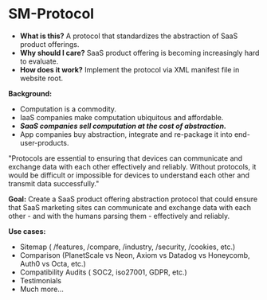 # SM-Protocol
- <b>What is this?</b> A protocol that standardizes the abstraction of SaaS product offerings.
- <b>Why should I care?</b> SaaS product offering is becoming increasingly hard to evaluate.
- <b>How does it work?</b> Implement the protocol via XML manifest file in website root.

<b>Background:</b>
- Computation is a commodity.
- IaaS companies make computation ubiquitous and affordable. 
- <i><b>SaaS companies sell computation at the cost of abstraction.</b></i> 
- App companies buy abstraction, integrate and re-package it into end-user-products.

"Protocols are essential to ensuring that devices can communicate and exchange data with each other effectively and reliably.
Without protocols, it would be difficult or impossible for devices to understand each other and transmit data successfully."

<b>Goal:</b>
Create a SaaS product offering abstraction protocol that could ensure that SaaS marketing sites can communicate and exchange data with each other - and with the humans parsing them - effectively and reliably.

<b>Use cases:</b>
- Sitemap ( /features, /compare, /industry, /security, /cookies, etc.)
- Comparison (PlanetScale vs Neon, Axiom vs Datadog vs Honeycomb, Auth0 vs Octa, etc.)
- Compatibility Audits ( SOC2, iso27001, GDPR, etc.)
- Testimonials
- Much more...





